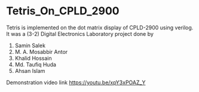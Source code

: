 # Tetris_On_CPLD_2900
Tetris is implemented on the dot matrix display of CPLD-2900 using verilog. It was a (3-2) Digital Electronics Laboratory	project done by
1. Samin Salek
2. M. A. Mosabbir Antor
3. Khalid Hossain
4. Md. Taufiq Huda
5. Ahsan Islam


Demonstration video link
https://youtu.be/xpY3xPOAZ_Y
